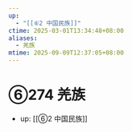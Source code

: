 ```yaml
---
up:
  - "[[⑥2 中国民族]]"
ctime: 2025-03-01T13:34:48+08:00
aliases:
  - 羌族
mtime: 2025-09-09T12:37:05+08:00
---
```


# ⑥274 羌族

- up: [[⑥2 中国民族]]
